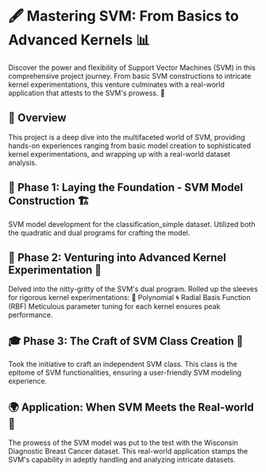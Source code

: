 # 🖋️ Mastering SVM: From Basics to Advanced Kernels 📊
Discover the power and flexibility of Support Vector Machines (SVM) in this comprehensive project journey. From basic SVM constructions to intricate kernel experimentations, this venture culminates with a real-world application that attests to the SVM's prowess. 🚀

## 📘 Overview
This project is a deep dive into the multifaceted world of SVM, providing hands-on experiences ranging from basic model creation to sophisticated kernel experimentations, and wrapping up with a real-world dataset analysis.

## 🚀 Phase 1: Laying the Foundation - SVM Model Construction 🏗️
SVM model development for the classification_simple dataset.
Utilized both the quadratic and dual programs for crafting the model.
## 🔬 Phase 2: Venturing into Advanced Kernel Experimentation 🧪
Delved into the nitty-gritty of the SVM's dual program.
Rolled up the sleeves for rigorous kernel experimentations:
🧮 Polynomial
🌀 Radial Basis Function (RBF)
Meticulous parameter tuning for each kernel ensures peak performance.
## 🎓 Phase 3: The Craft of SVM Class Creation 📜
Took the initiative to craft an independent SVM class.
This class is the epitome of SVM functionalities, ensuring a user-friendly SVM modeling experience.
## 🌍 Application: When SVM Meets the Real-world 🏥
The prowess of the SVM model was put to the test with the Wisconsin Diagnostic Breast Cancer dataset.
This real-world application stamps the SVM's capability in adeptly handling and analyzing intricate datasets.


